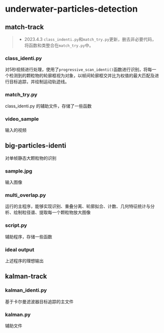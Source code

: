 # underwater-particles-detection
## match-track
> - 2023.4.3 `class_indenti.py`和`match_try.py`更新，删去非必要代码，将函数和类整合在`match_try.py`中。
### class_identi.py 
对5秒视频进行处理，使用了`progressive_scan_identi()`函数进行识别，将每一个检测到的颗粒物的轮廓框视为对象，以帧间轮廓框交并比为权值的最大匹配及进行目标追踪，并绘制运动轨迹线。
### match_try.py
class_identi.py 的辅助文件，存储了一些函数
### video_sample
输入的视频
## big-particles-identi
对单帧静态大颗粒物的识别
### sample.jpg 
输入图像
### multi_overlap.py
运行的主程序，能够实现识别、重叠分离、轮廓拟合、计数、几何特征统计与分析、绘制粒径谱、提取每一个颗粒物放大图像
### script.py
辅助程序，存储一些函数
### ideal output
上述程序的理想输出
## kalman-track
### kalman_identi.py
基于卡尔曼滤波器目标追踪的主文件
### kalman.py
辅助文件
